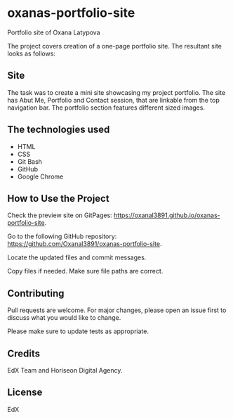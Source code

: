 # oxanas-portfolio-site
Portfolio site of Oxana Latypova

The project covers creation of a one-page portfolio site. The resultant site looks as follows:



## Site

The task was to create a mini site showcasing my project portfolio. The site has Abut Me, Portfolio and Contact session, that are linkable from the top navigation bar. The portfolio section features different sized images. 

## The technologies used
* HTML
* CSS
* Git Bash
* GitHub 
* Google Chrome 


## How to Use the Project

Check the preview site on GitPages: https://oxanal3891.github.io/oxanas-portfolio-site.

Go to the following GitHub repository: https://github.com/Oxanal3891/oxanas-portfolio-site.

Locate the updated files and commit messages.

Copy files if needed. Make sure file paths are correct.


## Contributing

Pull requests are welcome. For major changes, please open an issue first
to discuss what you would like to change.

Please make sure to update tests as appropriate.

## Credits

EdX Team and Horiseon Digital Agency.

## License

EdX

